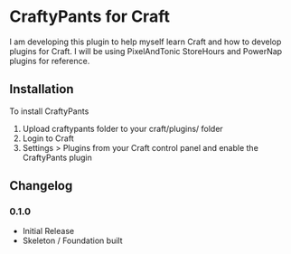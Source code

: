 # CraftyPants for Craft

I am developing this plugin to help myself learn Craft and how to develop plugins for Craft. I will be using PixelAndTonic StoreHours and PowerNap plugins for reference.

## Installation

To install CraftyPants

1. Upload craftypants folder to your craft/plugins/ folder
2. Login to Craft
3. Settings > Plugins from your Craft control panel and enable the CraftyPants plugin

## Changelog

### 0.1.0

- Initial Release
- Skeleton / Foundation built
